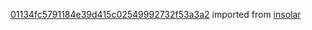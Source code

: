 [01134fc5791184e39d415c02549992732f53a3a2](https://github.com/insolar/insolar/commit/01134fc5791184e39d415c02549992732f53a3a2) imported from [insolar](https://github.com/insolar/insolar)
